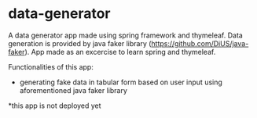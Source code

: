 # data-generator
A data generator app made using spring framework and thymeleaf. Data generation is provided by java faker library (https://github.com/DiUS/java-faker). App made as an excercise to learn spring and thymeleaf.

Functionalities of this app:
- generating fake data in tabular form based on user input using aforementioned java faker library

*this app is not deployed yet
